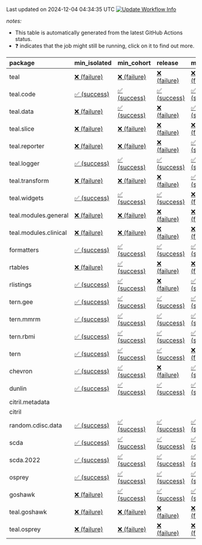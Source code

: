 Last updated on 2024-12-04 04:34:35 UTC [![Update Workflow
Info](https://github.com/averissimo/verdepcheck-status/actions/workflows/update.yaml/badge.svg)](https://github.com/averissimo/verdepcheck-status/actions/workflows/update.yaml)

*notes:*

-   This table is automatically generated from the latest GitHub Actions
    status.
-   ❓ indicates that the job might still be running, click on it to
    find out more.

<table>
<colgroup>
<col style="width: 4%" />
<col style="width: 23%" />
<col style="width: 23%" />
<col style="width: 23%" />
<col style="width: 23%" />
</colgroup>
<thead>
<tr class="header">
<th style="text-align: left;">package</th>
<th style="text-align: left;">min_isolated</th>
<th style="text-align: left;">min_cohort</th>
<th style="text-align: left;">release</th>
<th style="text-align: left;">max</th>
</tr>
</thead>
<tbody>
<tr class="odd">
<td style="text-align: left;">teal</td>
<td
style="text-align: left;"><a href="https://github.com/insightsengineering/teal/actions/runs/12102060596/job/33742689425">❌
(failure)</a></td>
<td
style="text-align: left;"><a href="https://github.com/insightsengineering/teal/actions/runs/12102060596/job/33742689187">❌
(failure)</a></td>
<td
style="text-align: left;"><a href="https://github.com/insightsengineering/teal/actions/runs/12102060596/job/33742689523">❌
(failure)</a></td>
<td
style="text-align: left;"><a href="https://github.com/insightsengineering/teal/actions/runs/12102060596/job/33742689298">❌
(failure)</a></td>
</tr>
<tr class="even">
<td style="text-align: left;">teal.code</td>
<td
style="text-align: left;"><a href="https://github.com/insightsengineering/teal.code/actions/runs/12102069925/job/33742711623">✅
(success)</a></td>
<td
style="text-align: left;"><a href="https://github.com/insightsengineering/teal.code/actions/runs/12102069925/job/33742711438">✅
(success)</a></td>
<td
style="text-align: left;"><a href="https://github.com/insightsengineering/teal.code/actions/runs/12102069925/job/33742711707">✅
(success)</a></td>
<td
style="text-align: left;"><a href="https://github.com/insightsengineering/teal.code/actions/runs/12102069925/job/33742711532">✅
(success)</a></td>
</tr>
<tr class="odd">
<td style="text-align: left;">teal.data</td>
<td
style="text-align: left;"><a href="https://github.com/insightsengineering/teal.data/actions/runs/12102060993/job/33742690024">❌
(failure)</a></td>
<td
style="text-align: left;"><a href="https://github.com/insightsengineering/teal.data/actions/runs/12102060993/job/33742689910">✅
(success)</a></td>
<td
style="text-align: left;"><a href="https://github.com/insightsengineering/teal.data/actions/runs/12102060993/job/33742690107">❌
(failure)</a></td>
<td
style="text-align: left;"><a href="https://github.com/insightsengineering/teal.data/actions/runs/12102060993/job/33742689813">✅
(success)</a></td>
</tr>
<tr class="even">
<td style="text-align: left;">teal.slice</td>
<td
style="text-align: left;"><a href="https://github.com/insightsengineering/teal.slice/actions/runs/12102065388/job/33742700753">❌
(failure)</a></td>
<td
style="text-align: left;"><a href="https://github.com/insightsengineering/teal.slice/actions/runs/12102065388/job/33742700604">❌
(failure)</a></td>
<td
style="text-align: left;"><a href="https://github.com/insightsengineering/teal.slice/actions/runs/12102065388/job/33742700838">❌
(failure)</a></td>
<td
style="text-align: left;"><a href="https://github.com/insightsengineering/teal.slice/actions/runs/12102065388/job/33742700673">❌
(failure)</a></td>
</tr>
<tr class="odd">
<td style="text-align: left;">teal.reporter</td>
<td
style="text-align: left;"><a href="https://github.com/insightsengineering/teal.reporter/actions/runs/12102061779/job/33742691636">❌
(failure)</a></td>
<td
style="text-align: left;"><a href="https://github.com/insightsengineering/teal.reporter/actions/runs/12102061779/job/33742691502">❌
(failure)</a></td>
<td
style="text-align: left;"><a href="https://github.com/insightsengineering/teal.reporter/actions/runs/12102061779/job/33742691759">❌
(failure)</a></td>
<td
style="text-align: left;"><a href="https://github.com/insightsengineering/teal.reporter/actions/runs/12102061779/job/33742691369">✅
(success)</a></td>
</tr>
<tr class="even">
<td style="text-align: left;">teal.logger</td>
<td
style="text-align: left;"><a href="https://github.com/insightsengineering/teal.logger/actions/runs/12102060926/job/33742690029">✅
(success)</a></td>
<td
style="text-align: left;"><a href="https://github.com/insightsengineering/teal.logger/actions/runs/12102060926/job/33742689922">✅
(success)</a></td>
<td
style="text-align: left;"><a href="https://github.com/insightsengineering/teal.logger/actions/runs/12102060926/job/33742690141">✅
(success)</a></td>
<td
style="text-align: left;"><a href="https://github.com/insightsengineering/teal.logger/actions/runs/12102060926/job/33742689789">✅
(success)</a></td>
</tr>
<tr class="odd">
<td style="text-align: left;">teal.transform</td>
<td
style="text-align: left;"><a href="https://github.com/insightsengineering/teal.transform/actions/runs/12102064665/job/33742698784">❌
(failure)</a></td>
<td
style="text-align: left;"><a href="https://github.com/insightsengineering/teal.transform/actions/runs/12102064665/job/33742698710">❌
(failure)</a></td>
<td
style="text-align: left;"><a href="https://github.com/insightsengineering/teal.transform/actions/runs/12102064665/job/33742698861">❌
(failure)</a></td>
<td
style="text-align: left;"><a href="https://github.com/insightsengineering/teal.transform/actions/runs/12102064665/job/33742698622">✅
(success)</a></td>
</tr>
<tr class="even">
<td style="text-align: left;">teal.widgets</td>
<td
style="text-align: left;"><a href="https://github.com/insightsengineering/teal.widgets/actions/runs/12102073599/job/33742721388">✅
(success)</a></td>
<td
style="text-align: left;"><a href="https://github.com/insightsengineering/teal.widgets/actions/runs/12102073599/job/33742721131">✅
(success)</a></td>
<td
style="text-align: left;"><a href="https://github.com/insightsengineering/teal.widgets/actions/runs/12102073599/job/33742721493">✅
(success)</a></td>
<td
style="text-align: left;"><a href="https://github.com/insightsengineering/teal.widgets/actions/runs/12102073599/job/33742721258">❌
(failure)</a></td>
</tr>
<tr class="odd">
<td style="text-align: left;">teal.modules.general</td>
<td
style="text-align: left;"><a href="https://github.com/insightsengineering/teal.modules.general/actions/runs/12102061013/job/33742690155">❌
(failure)</a></td>
<td
style="text-align: left;"><a href="https://github.com/insightsengineering/teal.modules.general/actions/runs/12102061013/job/33742690045">❌
(failure)</a></td>
<td
style="text-align: left;"><a href="https://github.com/insightsengineering/teal.modules.general/actions/runs/12102061013/job/33742690309">❌
(failure)</a></td>
<td
style="text-align: left;"><a href="https://github.com/insightsengineering/teal.modules.general/actions/runs/12102061013/job/33742689914">❌
(failure)</a></td>
</tr>
<tr class="even">
<td style="text-align: left;">teal.modules.clinical</td>
<td
style="text-align: left;"><a href="https://github.com/insightsengineering/teal.modules.clinical/actions/runs/12102068295/job/33742706523">❌
(failure)</a></td>
<td
style="text-align: left;"><a href="https://github.com/insightsengineering/teal.modules.clinical/actions/runs/12102068295/job/33742706257">❌
(failure)</a></td>
<td
style="text-align: left;"><a href="https://github.com/insightsengineering/teal.modules.clinical/actions/runs/12102068295/job/33742706631">❌
(failure)</a></td>
<td
style="text-align: left;"><a href="https://github.com/insightsengineering/teal.modules.clinical/actions/runs/12102068295/job/33742706405">❌
(failure)</a></td>
</tr>
<tr class="odd">
<td style="text-align: left;">formatters</td>
<td
style="text-align: left;"><a href="https://github.com/insightsengineering/formatters/actions/runs/12102065886/job/33742701670">✅
(success)</a></td>
<td
style="text-align: left;"><a href="https://github.com/insightsengineering/formatters/actions/runs/12102065886/job/33742701550">✅
(success)</a></td>
<td
style="text-align: left;"><a href="https://github.com/insightsengineering/formatters/actions/runs/12102065886/job/33742701863">✅
(success)</a></td>
<td
style="text-align: left;"><a href="https://github.com/insightsengineering/formatters/actions/runs/12102065886/job/33742701413">✅
(success)</a></td>
</tr>
<tr class="even">
<td style="text-align: left;">rtables</td>
<td
style="text-align: left;"><a href="https://github.com/insightsengineering/rtables/actions/runs/12102060710/job/33742689513">❌
(failure)</a></td>
<td
style="text-align: left;"><a href="https://github.com/insightsengineering/rtables/actions/runs/12102060710/job/33742689324">✅
(success)</a></td>
<td
style="text-align: left;"><a href="https://github.com/insightsengineering/rtables/actions/runs/12102060710/job/33742689637">❌
(failure)</a></td>
<td
style="text-align: left;"><a href="https://github.com/insightsengineering/rtables/actions/runs/12102060710/job/33742689407">❌
(failure)</a></td>
</tr>
<tr class="odd">
<td style="text-align: left;">rlistings</td>
<td
style="text-align: left;"><a href="https://github.com/insightsengineering/rlistings/actions/runs/12102061434/job/33742690921">✅
(success)</a></td>
<td
style="text-align: left;"><a href="https://github.com/insightsengineering/rlistings/actions/runs/12102061434/job/33742690719">✅
(success)</a></td>
<td
style="text-align: left;"><a href="https://github.com/insightsengineering/rlistings/actions/runs/12102061434/job/33742691036">❌
(failure)</a></td>
<td
style="text-align: left;"><a href="https://github.com/insightsengineering/rlistings/actions/runs/12102061434/job/33742690837">✅
(success)</a></td>
</tr>
<tr class="even">
<td style="text-align: left;">tern.gee</td>
<td
style="text-align: left;"><a href="https://github.com/insightsengineering/tern.gee/actions/runs/12102066555/job/33742703113">✅
(success)</a></td>
<td
style="text-align: left;"><a href="https://github.com/insightsengineering/tern.gee/actions/runs/12102066555/job/33742702858">✅
(success)</a></td>
<td
style="text-align: left;"><a href="https://github.com/insightsengineering/tern.gee/actions/runs/12102066555/job/33742703266">✅
(success)</a></td>
<td
style="text-align: left;"><a href="https://github.com/insightsengineering/tern.gee/actions/runs/12102066555/job/33742702976">✅
(success)</a></td>
</tr>
<tr class="odd">
<td style="text-align: left;">tern.mmrm</td>
<td
style="text-align: left;"><a href="https://github.com/insightsengineering/tern.mmrm/actions/runs/12102073131/job/33742720145">✅
(success)</a></td>
<td
style="text-align: left;"><a href="https://github.com/insightsengineering/tern.mmrm/actions/runs/12102073131/job/33742720078">✅
(success)</a></td>
<td
style="text-align: left;"><a href="https://github.com/insightsengineering/tern.mmrm/actions/runs/12102073131/job/33742720209">✅
(success)</a></td>
<td
style="text-align: left;"><a href="https://github.com/insightsengineering/tern.mmrm/actions/runs/12102073131/job/33742720010">✅
(success)</a></td>
</tr>
<tr class="even">
<td style="text-align: left;">tern.rbmi</td>
<td
style="text-align: left;"><a href="https://github.com/insightsengineering/tern.rbmi/actions/runs/12102065800/job/33742701499">✅
(success)</a></td>
<td
style="text-align: left;"><a href="https://github.com/insightsengineering/tern.rbmi/actions/runs/12102065800/job/33742701387">✅
(success)</a></td>
<td
style="text-align: left;"><a href="https://github.com/insightsengineering/tern.rbmi/actions/runs/12102065800/job/33742701590">✅
(success)</a></td>
<td
style="text-align: left;"><a href="https://github.com/insightsengineering/tern.rbmi/actions/runs/12102065800/job/33742701298">✅
(success)</a></td>
</tr>
<tr class="odd">
<td style="text-align: left;">tern</td>
<td
style="text-align: left;"><a href="https://github.com/insightsengineering/tern/actions/runs/12102062047/job/33742692168">✅
(success)</a></td>
<td
style="text-align: left;"><a href="https://github.com/insightsengineering/tern/actions/runs/12102062047/job/33742691847">✅
(success)</a></td>
<td
style="text-align: left;"><a href="https://github.com/insightsengineering/tern/actions/runs/12102062047/job/33742692331">✅
(success)</a></td>
<td
style="text-align: left;"><a href="https://github.com/insightsengineering/tern/actions/runs/12102062047/job/33742692005">❌
(failure)</a></td>
</tr>
<tr class="even">
<td style="text-align: left;">chevron</td>
<td
style="text-align: left;"><a href="https://github.com/insightsengineering/chevron/actions/runs/12102067511/job/33742705186">✅
(success)</a></td>
<td
style="text-align: left;"><a href="https://github.com/insightsengineering/chevron/actions/runs/12102067511/job/33742704840">✅
(success)</a></td>
<td
style="text-align: left;"><a href="https://github.com/insightsengineering/chevron/actions/runs/12102067511/job/33742705391">❌
(failure)</a></td>
<td
style="text-align: left;"><a href="https://github.com/insightsengineering/chevron/actions/runs/12102067511/job/33742705000">✅
(success)</a></td>
</tr>
<tr class="odd">
<td style="text-align: left;">dunlin</td>
<td
style="text-align: left;"><a href="https://github.com/insightsengineering/dunlin/actions/runs/12102067254/job/33742704673">✅
(success)</a></td>
<td
style="text-align: left;"><a href="https://github.com/insightsengineering/dunlin/actions/runs/12102067254/job/33742704533">✅
(success)</a></td>
<td
style="text-align: left;"><a href="https://github.com/insightsengineering/dunlin/actions/runs/12102067254/job/33742704832">✅
(success)</a></td>
<td
style="text-align: left;"><a href="https://github.com/insightsengineering/dunlin/actions/runs/12102067254/job/33742704350">✅
(success)</a></td>
</tr>
<tr class="even">
<td style="text-align: left;">citril.metadata</td>
<td style="text-align: left;"></td>
<td style="text-align: left;"></td>
<td style="text-align: left;"></td>
<td style="text-align: left;"></td>
</tr>
<tr class="odd">
<td style="text-align: left;">citril</td>
<td style="text-align: left;"></td>
<td style="text-align: left;"></td>
<td style="text-align: left;"></td>
<td style="text-align: left;"></td>
</tr>
<tr class="even">
<td style="text-align: left;">random.cdisc.data</td>
<td
style="text-align: left;"><a href="https://github.com/insightsengineering/random.cdisc.data/actions/runs/12102066462/job/33742702864">✅
(success)</a></td>
<td
style="text-align: left;"><a href="https://github.com/insightsengineering/random.cdisc.data/actions/runs/12102066462/job/33742702727">✅
(success)</a></td>
<td
style="text-align: left;"><a href="https://github.com/insightsengineering/random.cdisc.data/actions/runs/12102066462/job/33742703027">✅
(success)</a></td>
<td
style="text-align: left;"><a href="https://github.com/insightsengineering/random.cdisc.data/actions/runs/12102066462/job/33742702600">✅
(success)</a></td>
</tr>
<tr class="odd">
<td style="text-align: left;">scda</td>
<td
style="text-align: left;"><a href="https://github.com/insightsengineering/scda/actions/runs/10437595381/job/28903950666">✅
(success)</a></td>
<td
style="text-align: left;"><a href="https://github.com/insightsengineering/scda/actions/runs/10437595381/job/28903950617">✅
(success)</a></td>
<td
style="text-align: left;"><a href="https://github.com/insightsengineering/scda/actions/runs/10437595381/job/28903950725">✅
(success)</a></td>
<td
style="text-align: left;"><a href="https://github.com/insightsengineering/scda/actions/runs/10437595381/job/28903950525">✅
(success)</a></td>
</tr>
<tr class="even">
<td style="text-align: left;">scda.2022</td>
<td
style="text-align: left;"><a href="https://github.com/insightsengineering/scda.2022/actions/runs/10336794308/job/28612920887">✅
(success)</a></td>
<td
style="text-align: left;"><a href="https://github.com/insightsengineering/scda.2022/actions/runs/10336794308/job/28612920603">✅
(success)</a></td>
<td
style="text-align: left;"><a href="https://github.com/insightsengineering/scda.2022/actions/runs/10336794308/job/28612920985">✅
(success)</a></td>
<td
style="text-align: left;"><a href="https://github.com/insightsengineering/scda.2022/actions/runs/10336794308/job/28612920798">✅
(success)</a></td>
</tr>
<tr class="odd">
<td style="text-align: left;">osprey</td>
<td
style="text-align: left;"><a href="https://github.com/insightsengineering/osprey/actions/runs/12102070673/job/33742713438">✅
(success)</a></td>
<td
style="text-align: left;"><a href="https://github.com/insightsengineering/osprey/actions/runs/12102070673/job/33742713282">✅
(success)</a></td>
<td
style="text-align: left;"><a href="https://github.com/insightsengineering/osprey/actions/runs/12102070673/job/33742713578">✅
(success)</a></td>
<td
style="text-align: left;"><a href="https://github.com/insightsengineering/osprey/actions/runs/12102070673/job/33742713100">✅
(success)</a></td>
</tr>
<tr class="even">
<td style="text-align: left;">goshawk</td>
<td
style="text-align: left;"><a href="https://github.com/insightsengineering/goshawk/actions/runs/12102065682/job/33742701427">❌
(failure)</a></td>
<td
style="text-align: left;"><a href="https://github.com/insightsengineering/goshawk/actions/runs/12102065682/job/33742701088">✅
(success)</a></td>
<td
style="text-align: left;"><a href="https://github.com/insightsengineering/goshawk/actions/runs/12102065682/job/33742701322">✅
(success)</a></td>
<td
style="text-align: left;"><a href="https://github.com/insightsengineering/goshawk/actions/runs/12102065682/job/33742701199">✅
(success)</a></td>
</tr>
<tr class="odd">
<td style="text-align: left;">teal.goshawk</td>
<td
style="text-align: left;"><a href="https://github.com/insightsengineering/teal.goshawk/actions/runs/12102065383/job/33742700694">❌
(failure)</a></td>
<td
style="text-align: left;"><a href="https://github.com/insightsengineering/teal.goshawk/actions/runs/12102065383/job/33742700607">❌
(failure)</a></td>
<td
style="text-align: left;"><a href="https://github.com/insightsengineering/teal.goshawk/actions/runs/12102065383/job/33742700792">❌
(failure)</a></td>
<td
style="text-align: left;"><a href="https://github.com/insightsengineering/teal.goshawk/actions/runs/12102065383/job/33742700471">❌
(failure)</a></td>
</tr>
<tr class="even">
<td style="text-align: left;">teal.osprey</td>
<td
style="text-align: left;"><a href="https://github.com/insightsengineering/teal.osprey/actions/runs/12102070029/job/33742711902">❌
(failure)</a></td>
<td
style="text-align: left;"><a href="https://github.com/insightsengineering/teal.osprey/actions/runs/12102070029/job/33742711799">❌
(failure)</a></td>
<td
style="text-align: left;"><a href="https://github.com/insightsengineering/teal.osprey/actions/runs/12102070029/job/33742711978">❌
(failure)</a></td>
<td
style="text-align: left;"><a href="https://github.com/insightsengineering/teal.osprey/actions/runs/12102070029/job/33742711709">❌
(failure)</a></td>
</tr>
</tbody>
</table>
